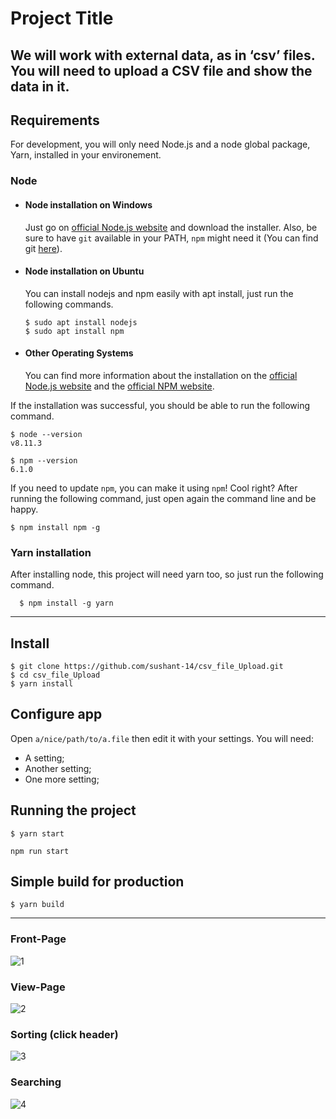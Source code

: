 
# Project Title

We will work with external data, as in ‘csv’ files. You will need to upload a CSV file and show the data in it.
---
## Requirements

For development, you will only need Node.js and a node global package, Yarn, installed in your environement.

### Node
- #### Node installation on Windows

  Just go on [official Node.js website](https://nodejs.org/) and download the installer.
Also, be sure to have `git` available in your PATH, `npm` might need it (You can find git [here](https://git-scm.com/)).

- #### Node installation on Ubuntu

  You can install nodejs and npm easily with apt install, just run the following commands.

      $ sudo apt install nodejs
      $ sudo apt install npm

- #### Other Operating Systems
  You can find more information about the installation on the [official Node.js website](https://nodejs.org/) and the [official NPM website](https://npmjs.org/).

If the installation was successful, you should be able to run the following command.

    $ node --version
    v8.11.3

    $ npm --version
    6.1.0

If you need to update `npm`, you can make it using `npm`! Cool right? After running the following command, just open again the command line and be happy.

    $ npm install npm -g

###
### Yarn installation
  After installing node, this project will need yarn too, so just run the following command.

      $ npm install -g yarn

---

## Install

    $ git clone https://github.com/sushant-14/csv_file_Upload.git
    $ cd csv_file_Upload
    $ yarn install

## Configure app

Open `a/nice/path/to/a.file` then edit it with your settings. You will need:

- A setting;
- Another setting;
- One more setting;

## Running the project
        
    $ yarn start
    
    npm run start

## Simple build for production

    $ yarn build
 ---
 ### Front-Page
![1](https://user-images.githubusercontent.com/85845931/220274702-9dfc9c70-ae5c-464b-9bd2-201234bf6fbb.png)
### View-Page
![2](https://user-images.githubusercontent.com/85845931/220274705-9b842613-96a1-4f5b-bff0-41ee26f45f85.png)
### Sorting (click header)
![3](https://user-images.githubusercontent.com/85845931/220274693-d47156a5-0ad9-4f5f-a664-472c0142ec55.png)
### Searching
![4](https://user-images.githubusercontent.com/85845931/220274675-39b05a77-0ac2-4323-a0d7-f89336c8d934.png)
